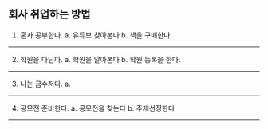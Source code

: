 ## 회사 취업하는 방법

1. 혼자 공부한다.
   a. 유튜브 찾아본다
   b. 책을 구매한다

---

2. 학원을 다닌다.
   a. 학원을 알아본다
   b. 학원 등록을 한다.

---

3. 나는 금수저다.
   a.

---

4. 공모전 준비한다.
   a. 공모전을 찾는다
   b. 주제선정한다

---
